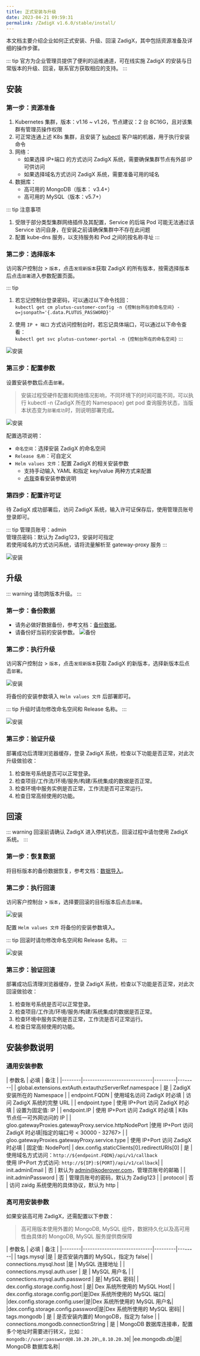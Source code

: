 ```yaml
---
title: 正式安装与升级
date: 2023-04-21 09:59:31
permalink: /ZadigX v1.6.0/stable/install/
---
```


本文档主要介绍企业如何正式安装、升级、回滚 ZadigX，其中包括资源准备及详细的操作步骤。

::: tip
官方为企业管理员提供了便利的运维通道，可在线实施 ZadigX 的安装与日常版本的升级、回滚，联系官方获取相应的支持。
:::

## 安装
### 第一步：资源准备

1. Kubernetes 集群，版本：v1.16 ~ v1.26，节点建议：2 台 8C16G，且对该集群有管理员操作权限
2. 可正常连通上述 K8s 集群，且安装了 [kubectl](https://kubernetes.io/docs/tasks/tools/) 客户端的机器，用于执行安装命令
3. 网络：
    - 如果选择 IP+端口 的方式访问 ZadigX 系统，需要确保集群节点有外部 IP 可供访问
    - 如果选择域名方式访问 ZadigX 系统，需要准备可用的域名
4. 数据库：
    - 高可用的 MongoDB（版本： v3.4+）
    - 高可用的 MySQL（版本：v5.7+）

::: tip 注意事项
1. 受限于部分类型集群网络插件及其配置，Service 的后端 Pod 可能无法通过该 Service 访问自身，在安装之前请确保集群中不存在此问题
2. 配置 kube-dns 服务，以支持服务和 Pod 之间的按名称寻址
:::

### 第二步：选择版本

访问客户控制台 > `版本`，点击`发现新版本`获取 ZadigX 的所有版本，按需选择版本后点击`部署`进入参数配置页面。

::: tip
1. 若忘记控制台登录密码，可以通过以下命令找回：<br>
    `kubectl get cm plutus-customer-config -n {控制台所在的命名空间} -o=jsonpath='{.data.PLUTUS_PASSWORD}'`

2. 使用 `IP + 端口` 方式访问控制台时，若忘记具体端口，可以通过以下命令查看：<br>
    `kubectl get svc plutus-customer-portal -n {控制台所在的命名空间}`
:::

![安装](../_images/install_1.png)

### 第三步：配置参数

设置安装参数后点击`部署`。

> 安装过程受硬件配置和网络情况影响，不同环境下的时间可能不同，可以执行 kubectl -n {ZadigX 所在的 Namespace} get pod 查询服务状态，当版本状态变为`部署成功`时，则说明部署完成。

![安装](../_images/install_2.png)

配置选项说明：

- `命名空间`：选择安装 ZadigX 的命名空间
- `Release 名称`：可自定义
- `Helm values 文件`：配置 ZadigX 的相关安装参数
    - 支持手动输入 YAML 和指定 key/value 两种方式来配置
    - [点我](#安装参数说明)查看安装参数说明

### 第四步：配置许可证

待 ZadigX 成功部署后，访问 ZadigX 系统，输入许可证保存后，使用管理员账号登录即可。

::: tip
管理员账号：admin<br>管理员密码：默认为 Zadig123，安装时可指定<br>若使用域名的方式访问系统，请将流量解析至 gateway-proxy 服务
:::

![安装](../_images/install_3.png)

## 升级

::: warning
请勿跨版本升级。
:::

### 第一步：备份数据

- 请务必做好数据备份，参考文档：[备份数据](/ZadigX%20v1.6.0/stable/backup-and-restore/#数据备份)。
- 请备份好当前的安装参数。
![备份](../_images/upgrade_1.jpeg)

### 第二步：执行升级

访问客户控制台 > `版本`，点击`发现新版本`获取 ZadigX 的新版本，选择新版本后点击`部署`。

![安装](../_images/install_1.png)

将备份的安装参数填入 `Helm values 文件` 后部署即可。

::: tip
升级时请勿修改命名空间和 Release 名称。
:::

![安装](../_images/install_2.png)

### 第三步：验证升级

部署成功后清理浏览器缓存，登录 ZadigX 系统，检查以下功能是否正常，对此次升级做验收：

1. 检查账号系统是否可以正常登录。
2. 检查项目/工作流/环境/服务/构建/系统集成的数据是否正常。
3. 检查环境中服务实例是否正常，工作流是否可正常运行。
4. 检查日常高频使用的功能。

## 回滚

::: warning
回滚前请确认 ZadigX 进入停机状态，回滚过程中请勿使用 ZadigX 系统。
:::

### 第一步：恢复数据

将目标版本的备份数据恢复，参考文档：[数据导入](/ZadigX%20v1.6.0/stable/backup-and-restore/#数据导入)。

### 第二步：执行回滚

访问客户控制台 > `版本`，选择要回滚的目标版本后点击`部署`。

![安装](../_images/rollback.png)

配置 `Helm values 文件` 将备份的安装参数填入。

::: tip
回滚时请勿修改命名空间和 Release 名称。
:::

![安装](../_images/install_2.png)

### 第三步：验证回滚
部署成功后清理浏览器缓存，登录 ZadigX 系统，检查以下功能是否正常，对此次回滚做验收：

1. 检查账号系统是否可以正常登录。
2. 检查项目/工作流/环境/服务/构建/系统集成的数据是否正常。
3. 检查环境中服务实例是否正常，工作流是否可正常运行。
4. 检查日常高频使用的功能。

## 安装参数说明

### 通用安装参数

| 参数名 | 必填              | 备注 | 
|--------|-----------------------------|---------|--------|
| global.extensions.extAuth.extauthzServerRef.namespace | 是 | ZadigX 安装所在的 Namespace | 
| endpoint.FQDN |  使用域名访问 ZadigX 时必填 | 访问 ZadigX 系统的完整 URL | 
| endpoint.type | 使用 IP+Port 访问 ZadigX 时必填 | 设置为固定值: IP |
| endpoint.IP | 使用 IP+Port 访问 ZadigX 时必填 | K8s 节点任一可外网访问的 IP |
| gloo.gatewayProxies.gatewayProxy.service.httpNodePort |使用 IP+Port 访问 ZadigX 时必填|指定的端口号 < 30000 - 32767> |
| gloo.gatewayProxies.gatewayProxy.service.type | 使用 IP+Port 访问 ZadigX 时必填 | 固定值:  NodePort|
| dex.config.staticClients[0].redirectURIs[0] | 是 | 使用域名方式访问：`http://${endpoint.FQDN}/api/v1/callback`<br>使用 IP+Port 方式访问: `http://${IP}:${PORT}/api/v1/callback`|
| init.adminEmail | 否 | 默认为 admin@koderover.com，管理员账号的邮箱 |
| init.adminPassword | 否 | 管理员账号的密码，默认为 Zadig123 |
| protocol | 否 | 访问 zaidg 系统使用的具体协议，默认为 http  |

### 高可用安装参数

如果安装高可用 ZadigX，还需配置以下参数：

> 高可用版本使用外置的 MongoDB, MySQL 组件，数据持久化以及高可用性由具体的 MongoDB, MySQL 服务提供商保障

| 参数名 | 必填              | 备注 | 
|--------|-----------------------------|---------|--------|
| tags.mysql |是 | 是否安装内置的 MySQL，指定为 false| 
| connections.mysql.host |是 | MySQL 连接地址 |
| connections.mysql.auth.user | 是 | MySQL 用户名 |
| connections.mysql.auth.password | 是| MySQL 密码|
| dex.config.storage.config.host | 是| Dex 系统所使用的 MySQL Host|
| dex.config.storage.config.port|是|Dex 系统所使用的 MySQL 端口|
|dex.config.storage.config.user|是|Dex 系统所使用的 MySQL 用户名|
|dex.config.storage.config.password|是|Dex 系统所使用的 MySQL 密码|
| tags.mongodb | 是 | 是否安装内置的 MongoDB，指定为 false |
| connections.mongodb.connectionString | 是 | MongoDB 数据库连接串，配置多个地址时需要进行转义，比如：`mongodb://user:password@8.10.20.20\,8.10.20.30`|
|ee.mongodb.db|是| MongoDB 数据库名称|